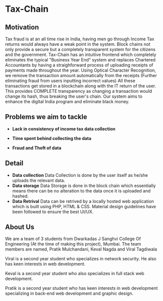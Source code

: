 # Tax-Chain

## Motivation
Tax fraud is at an all time rise in India, having men go through Income Tax returns would always have a weak point in the system. Block chains not only provide a secure but a completely transparent system for the citizens and the government. 
Tax-Chain has an intuitive frontend which completely eliminates the typical "Business Year End" system and replaces Chartered Accountants by having a straighforward process of uploading receipts of payments made throughout the year. Using Optical Character Recognition, we remove the transaction amount automatically from the receipts (Further eliminating fraud from users inputting incorrect values) All these transactions get stored in a blockchain along with the IT return of the user.
This provides COMPLETE transparency as changing a transaction would change  its hash, thus breaking the user's chain.
Our system aims to enhance the digital India program and eliminate black money.

## Problems we aim to tackle
- **Lack in consistency of income tax data collection**
    
- **Time spent behind collecting the data**
  
- **Fraud and Theft of data**


## Detail
- **Data collection**
    Data Collection is done by the user itself as he/she uploads the relevant data.
- **Data storage**
    Data Storage is done in the block chain which essentially means there can be no alteration to the data once it is uploaded and hashed. 
- **Data Retrival**
    Data can be retrived by a locally hosted web application which is built using PHP, HTML & CSS. Material design guidelines have been followed to ensure the best UI/UX. 
       
## About Us
We are a team of 3 students from Dwarkadas J Sanghvi College Of Engineering (At the time of making this project), Mumbai.
The team members are named, Pratik Mulchandani, Keval Nagda and Viral Tagdiwala

Viral is a second year student who specializes in network security. He also has keen interests in web development.

Keval is a second year student who also specializes in full stack web development.

Pratik is a second year student who has keen interests in web development specializing in back-end web development and graphic design.
    



